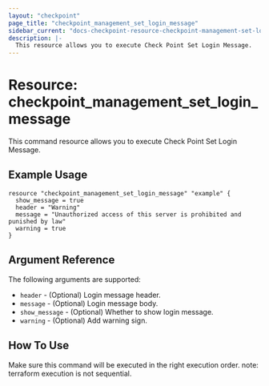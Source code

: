 ```yaml
---
layout: "checkpoint"
page_title: "checkpoint_management_set_login_message"
sidebar_current: "docs-checkpoint-resource-checkpoint-management-set-login-message"
description: |-
  This resource allows you to execute Check Point Set Login Message.
---
```


# Resource: checkpoint_management_set_login_message

This command resource allows you to execute Check Point Set Login Message.

## Example Usage


```hcl
resource "checkpoint_management_set_login_message" "example" {
  show_message = true
  header = "Warning"
  message = "Unauthorized access of this server is prohibited and punished by law"
  warning = true
}
```

## Argument Reference

The following arguments are supported:

* `header` - (Optional) Login message header. 
* `message` - (Optional) Login message body. 
* `show_message` - (Optional) Whether to show login message. 
* `warning` - (Optional) Add warning sign. 


## How To Use
Make sure this command will be executed in the right execution order. 
note: terraform execution is not sequential.  

